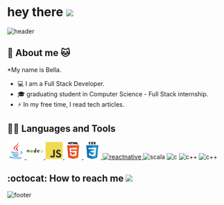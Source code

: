  <h1>
  hey there
  <img src="https://media.giphy.com/media/hvRJCLFzcasrR4ia7z/giphy.gif" width="30px"/>
</h1>
 
 ![header](https://capsule-render.vercel.app/api?type=Waving&color=timeAuto&height=300&section=footer&text=Bella%20Waizburg&fontSize=90&animation=fadeIn)

## 📖 About me :cat:
*My name is Bella.
* 💻 I am a Full Stack Developer.
* 🎓 graduating student in Computer Science - Full Stack internship.
*  :zap: In my free time, I read tech articles.


## 👨‍💻 Languages and Tools
 <a href="https://www.java.com" target="_blank"> <img src="https://raw.githubusercontent.com/devicons/devicon/master/icons/java/java-original.svg" alt="java" width="40" height="40"/> </a>
 <a href="https://nodejs.org" target="_blank"> <img src="https://raw.githubusercontent.com/devicons/devicon/master/icons/nodejs/nodejs-original-wordmark.svg" alt="nodejs" width="40" height="40"/> </a>
<a href="https://developer.mozilla.org/en-US/docs/Web/JavaScript" target="_blank"> <img src="https://raw.githubusercontent.com/devicons/devicon/master/icons/javascript/javascript-original.svg" alt="javascript" width="40" height="40"/> </a>
<a href="https://www.w3schools.com/html/" target="_blank"> <img src="https://raw.githubusercontent.com/devicons/devicon/master/icons/html5/html5-original-wordmark.svg" alt="html5" width="40" height="40"/> </a> 
<a href="https://www.w3schools.com/css/" target="_blank"> <img src="https://raw.githubusercontent.com/devicons/devicon/master/icons/css3/css3-original-wordmark.svg" alt="css3" width="40" height="40"/> </a> 
<a href="https://reactnative.dev/" target="_blank"> <img src="https://upload.wikimedia.org/wikipedia/commons/thumb/a/a7/React-icon.svg/1200px-React-icon.svg.png" alt="reactnative" width="40" height="40"/> </a> 
<a  target="_blank"> <img src="https://upload.wikimedia.org/wikipedia/commons/thumb/3/39/Scala-full-color.svg/1200px-Scala-full-color.svg.png" alt="scala" width="40" height="40"/> </a>
<a  target="_blank"> <img src="https://upload.wikimedia.org/wikipedia/commons/1/19/C_Logo.png" alt="c" width="40" height="40"/> </a>
<a  target="_blank"> <img src="https://e7.pngegg.com/pngimages/46/626/png-clipart-c-logo-the-c-programming-language-computer-icons-computer-programming-source-code-programming-miscellaneous-template.png" alt="c++" width="40" height="40"/> </a>
<a  target="_blank"> <img src="https://upload.wikimedia.org/wikipedia/commons/thumb/0/0d/C_Sharp_wordmark.svg/1200px-C_Sharp_wordmark.svg.png" alt="c++" width="40" height="40"/> </a>

## :octocat: How to reach me <a href="https://www.linkedin.com/in/bella-tamar-vaizburg-5103b9188/" target="_blank"> <img src="https://img.shields.io/badge/LinkedIn-0077B5?style=for-the-badge&logo=linkedin&logoColor=white"/> </a> 

![footer](https://capsule-render.vercel.app/api?type=Waving&section=footer&color=timeAuto)
